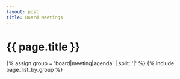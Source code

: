 ```yaml
---
layout: post
title: Board Meetings
---
```


# {{ page.title }}

{% assign group = 'board|meeting|agenda' | split: '|' %}
{% include page_list_by_group %}
